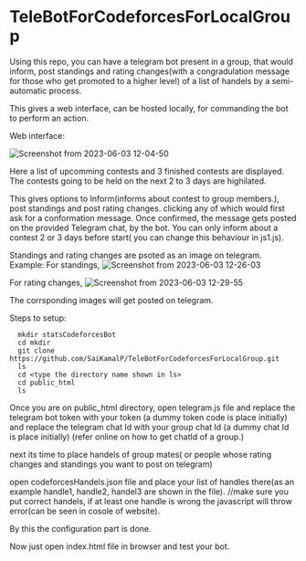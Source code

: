 # TeleBotForCodeforcesForLocalGroup

Using this repo, you can have a telegram bot present in a group, that would inform, post standings and rating changes(with a congradulation message for those who get promoted to a higher level) of a list of handels by a semi-automatic process.

This gives a web interface, can be hosted locally, for commanding the bot to perform an action.

Web interface:

![Screenshot from 2023-06-03 12-04-50](https://github.com/SaiKamalP/TeleBotForCodeforcesForLocalGroup/assets/104264136/de5783c8-bcd4-4d83-a885-36b53bbd8caa)


Here a list of upcomming contests and 3 finished contests are displayed.
The contests going to be held on the next 2 to 3 days are highilated.

This gives options to Inform(informs about contest to group members.), post standings and post rating changes.
clicking any of which would first ask for a conformation message.
Once confirmed, the message gets posted on the provided Telegram chat, by the bot.
You can only inform about a contest 2 or 3 days before start( you can change this behaviour in js1.js).

Standings and rating changes are psoted as an image on telegram.
Example:
For standings,
![Screenshot from 2023-06-03 12-26-03](https://github.com/SaiKamalP/TeleBotForCodeforcesForLocalGroup/assets/104264136/f66c566c-3ef9-410f-a446-4c475645d7a8)


 For rating changes,
 ![Screenshot from 2023-06-03 12-29-55](https://github.com/SaiKamalP/TeleBotForCodeforcesForLocalGroup/assets/104264136/d4df0e1c-dab9-46d7-b757-ebeb850bc41e)


The corrsponding images will get posted on telegram.

Steps to setup:
      
      mkdir statsCodeforcesBot
      cd mkdir
      git clone https://github.com/SaiKamalP/TeleBotForCodeforcesForLocalGroup.git
      ls
      cd <type the directory name shown in ls>
      cd public_html
      ls
Once you are on public_html directory, open telegram.js file
and replace the telegram bot token with your token (a dummy token code is place initially)
and replace the telegram chat Id with your group chat Id (a dummy chat Id is place initially)
(refer online on how to get chatId of a group.)

next its time to place handels of group mates( or people whose rating changes and standings you want to post on telegram)

open codeforcesHandels.json file and place your list of handles there(as an example handle1, handle2, handel3 are shown in the file). //make sure you put correct handels, if at least one handle is wrong the javascript will throw error(can be seen in cosole of website).

By this the configuration part is done.

Now just open index.html file in browser and test your bot.

